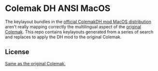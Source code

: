 # Colemak DH ANSI MacOS

The keylayout bundles in the [official ColemakDH mod MacOS distribution](https://github.com/ColemakMods/mod-dh/tree/master/macOS)
aren't really mapping correctly the multilingual aspect of the [original Colemak](https://colemak.com/Mac]).
This repo contains keylayouts generated from a series of search and replaces to
apply the DH mod to the original Colemak.

## License

[Same as the original Colemak.](https://colemak.com/License)
